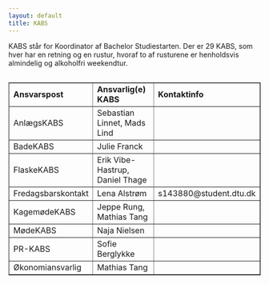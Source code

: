 ```yaml
---
layout: default
title: KABS
---
```


<p>KABS står for Koordinator af Bachelor Studiestarten. Der er 29 KABS, som hver har en retning og en rustur, hvoraf to af rusturene er henholdsvis almindelig og alkoholfri weekendtur.</p>

<p>
<div style="overflow-x:auto;">
<table border="1">
<tr>
<td><font style="background-color:(214,36,36,1)"><b>Ansvarspost</b></td>
<td><font style="background-color:(214,36,36,1)"></font><b>Ansvarlig(e) KABS</b></td>
<td><font style="background-color:(214,36,36,1)"></font><b>Kontaktinfo</b></td>
</tr>
<tr>
<td>AnlægsKABS</td>
<td>Sebastian Linnet, Mads Lind</td>
<td></td>
</tr>
<tr>
<td>BadeKABS</td>
<td>Julie Franck</td>
<td></td>
</tr>
<tr>
<td>FlaskeKABS</td>
<td>Erik Vibe-Hastrup, Daniel Thage</td>
<td></td>
</tr>
<tr>
<td>Fredagsbarskontakt</td>
<td>Lena Alstrøm</td>
<td>s143880@student.dtu.dk</td>
</tr>
<tr>
<td>KagemødeKABS</td>
<td>Jeppe Rung, Mathias Tang</td>
<td></td>
</tr>
<tr>
<td>MødeKABS</td>
<td>Naja Nielsen</td>
<td></td>
</tr>
<tr>
<td>PR-KABS</td>
<td>Sofie Berglykke</td>
<td></td>
</tr>
<tr>
<td>Økonomiansvarlig</td>
<td>Mathias Tang</td>
<td></td>
</tr>
</table>
</div>
</p>